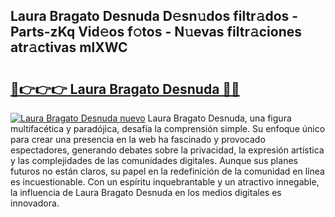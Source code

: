 ## Laura Bragato Desnuda D𝚎sn𝚞dos filtr𝚊dos - Parts-zKq Vid𝚎os f𝚘tos - N𝚞evas filtr𝚊ciones atr𝚊ctivas mlXWC

# <h2><a href="http://mb3u3u.tromn.icu/?c=Laura+Bragato+Desnuda">🔗👉👉👉 Laura Bragato Desnuda 🔗🔗</a></h2>

[![Laura Bragato Desnuda nuevo](https://i.imgur.com/pEAQMta.gif)](http://mb3u3u.tromn.icu/?c=Laura+Bragato+Desnuda)
Laura Bragato Desnuda, una figura multifacética y paradójica, desafía la comprensión simple. Su enfoque único para crear una presencia en la web ha fascinado y provocado espectadores, generando debates sobre la privacidad, la expresión artística y las complejidades de las comunidades digitales. Aunque sus planes futuros no están claros, su papel en la redefinición de la comunidad en línea es incuestionable. Con un espíritu inquebrantable y un atractivo innegable, la influencia de Laura Bragato Desnuda en los medios digitales es innovadora.
